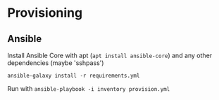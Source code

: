 # Provisioning

## Ansible

Install Ansible Core with apt (`apt install ansible-core`) and any other dependencies (maybe 'sshpass')

`ansible-galaxy install -r requirements.yml`

Run with `ansible-playbook -i inventory provision.yml`
